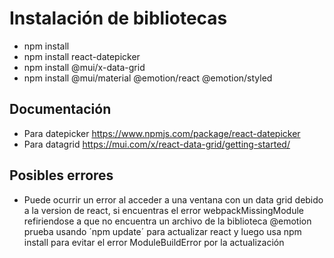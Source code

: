 # Instalación de bibliotecas

* npm install
* npm install react-datepicker
* npm install @mui/x-data-grid
* npm install @mui/material @emotion/react @emotion/styled

## Documentación

* Para datepicker https://www.npmjs.com/package/react-datepicker
* Para datagrid https://mui.com/x/react-data-grid/getting-started/

## Posibles errores

* Puede ocurrir un error al acceder a una ventana con un data grid debido a la version de react, si encuentras el error webpackMissingModule refiriendose a que no encuentra un archivo de la biblioteca @emotion prueba usando ´npm update´ para actualizar react y luego usa npm install para evitar el error ModuleBuildError por la actualización
